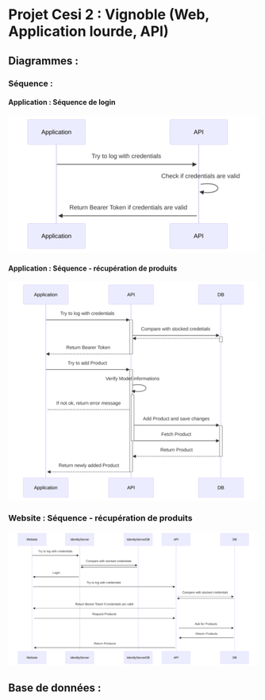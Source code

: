# Projet Cesi 2 : Vignoble (Web, Application lourde, API)

## Diagrammes :
  ### Séquence : 
   #### Application : Séquence de login
  ![AppLogin](app-login_sequence.svg)

  #### Application : Séquence - récupération de produits
 ![AppLogin](app-product_sequence.svg)

  ### Website : Séquence - récupération de produits 
  ![AppLogin](web-product_sequence.svg)

## Base de données :
